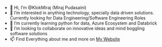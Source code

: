 - 👋 Hi, I’m @KlokMiraj (Miraj Pudasaini)
- 👀 I’m interested in anything technology, specially data driven solutions. Currently looking for Data Engineering/Software Engineering Roles
- 🌱 I’m currently learning python for data, Azure Ecosystem and Databrick 
- 💞️ I’m looking to collaborate on innovative ideas and mind boggling software solutions
- 📫 Find Everything about me and more on [My Website](https://miraj.com.np/portfolio2)

<!---
KlokMiraj/KlokMiraj is a ✨ special ✨ repository because its `README.md` (this file) appears on your GitHub profile.
You can click the Preview link to take a look at your changes.
--->
